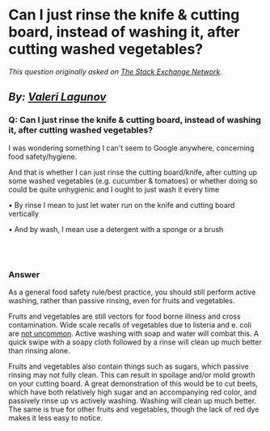 # Can I just rinse the knife & cutting board, instead of washing it, after cutting washed vegetables?

_This question originally asked on [The Stack Exchange Network](https://cooking.stackexchange.com/q/110181)._

_By: [Valeri Lagunov](https://cooking.stackexchange.com/u/87142)_
<br>
--------------------------------------------
### Q: Can I just rinse the knife & cutting board, instead of washing it, after cutting washed vegetables?
<p>I was wondering something I can't seem to Google anywhere, concerning food safety/hygiene.</p>
<p>And that is whether I can just rinse the cutting board/knife, after cutting up some washed vegetables (e.g. cucumber &amp; tomatoes) or whether doing so could be quite unhygienic and I ought to just wash it every time</p>
<p>• By rinse I mean to just let water run on the knife and cutting board vertically</p>
<p>• And by wash, I mean use a detergent with a sponge or a brush</p>

<br><br>
### Answer 
<p>As a general food safety rule/best practice, you should still perform active washing, rather than passive rinsing, even for fruits and vegetables.</p>
<p>Fruits and vegetables are still vectors for food borne illness and cross contamination. Wide scale recalls of vegetables due to listeria and e. coli are <a href="https://www.newsweek.com/vegetable-recall-100-products-listeria-contamination-fears-1469567" rel="noreferrer">not uncommon</a>. Active washing with soap and water will combat this. A quick swipe with a soapy cloth followed by a rinse will clean up much better than rinsing alone.</p>
<p>Fruits and vegetables also contain things such as sugars, which passive rinsing may not fully clean. This can result in spoilage and/or mold growth on your cutting board. A great demonstration of this would be to cut beets, which have both relatively high sugar and an accompanying red color, and passively rinse up vs actively washing. Washing will clean up much better. The same is true for other fruits and vegetables, though the lack of red dye makes it less easy to notice.</p>

